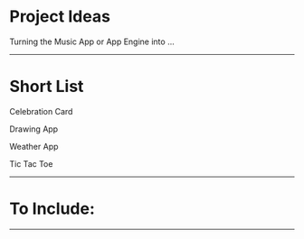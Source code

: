 # Project Ideas
Turning the Music App or App Engine into ...

---

# Short List

Celebration Card

Drawing App

Weather App

Tic Tac Toe

---

# To Include: 


---
